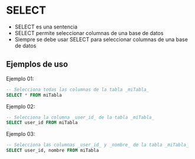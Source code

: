 # SELECT

- SELECT es una sentencia
- SELECT permite seleccionar columnas de una base de datos  
- Siempre se debe usar SELECT para seleccionar columnas de una base de datos  

## Ejemplos de uso
Ejemplo 01:
```sql
-- Selecciona todas las columnas de la tabla _miTabla_
SELECT * FROM miTabla
```
Ejemplo 02:
```sql
-- Selecciona la columna _user_id_ de la tabla _miTabla_  
SELECT user_id FROM miTabla
```
Ejemplo 03:
```sql
-- Selecciona las columnas _user_id_ y _nombre_ de la tabla _miTabla_  
SELECT user_id, nombre FROM miTabla
```